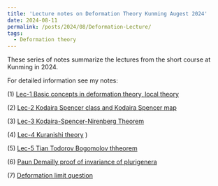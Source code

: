 ```yaml
---
title: 'Lecture notes on Deformation Theory Kunming Augest 2024'
date: 2024-08-11
permalink: /posts/2024/08/Deformation-Lecture/
tags:
  - Deformation theory
---
```



These series of notes summarize the lectures from the short course at Kunming in 2024. 


For detailed information see my notes:

(1) [Lec-1 Basic concepts in deformation theory, local theory](https://yilimath.github.io/files/Deformation/Localtheory.pdf)

(2) [Lec-2 Kodaira Spencer class and Kodaira Spencer map](https://yilimath.github.io/files/Deformation/KodairaSpencer.pdf)

(3) [Lec-3 Kodaira-Spencer-Nirenberg Theorem](https://yilimath.github.io/files/Deformation/KodairaSpencerNirenberg.pdf)

(4) [Lec-4 Kuranishi theory](https://yilimath.github.io/files/Deformation/Kuranishi.pdf)
)

(5) [Lec-5 Tian Todorov Bogomolov thheorem](https://yilimath.github.io/files/Deformation/TianTodorovBogomolov.pdf)

(6) [Paun Demailly proof of invariance of plurigenera](https://yilimath.github.io/files/Deformation/PaunInvariancePluri.pdf)

(7) [Deformation limit question](https://yilimath.github.io/files/Deformation/DeformationLimit.pdf)